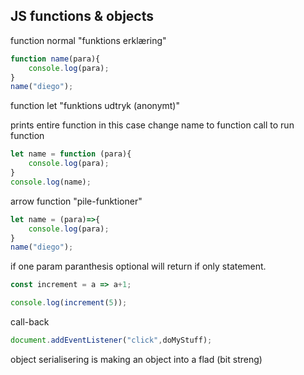 ## JS functions & objects
function normal "funktions erklæring"
```js
function name(para){
    console.log(para);
}
name("diego");
```
function let "funktions udtryk (anonymt)"

prints entire function in this case change name to function call to run function
```js
let name = function (para){
    console.log(para);
}
console.log(name);
```
arrow function "pile-funktioner"
```js
let name = (para)=>{
    console.log(para);
}
name("diego");
```
if one param paranthesis optional will return if only statement.
```js
const increment = a => a+1;

console.log(increment(5));
```

call-back
```js
document.addEventListener("click",doMyStuff);
```

object serialisering is making an object into a flad (bit streng)